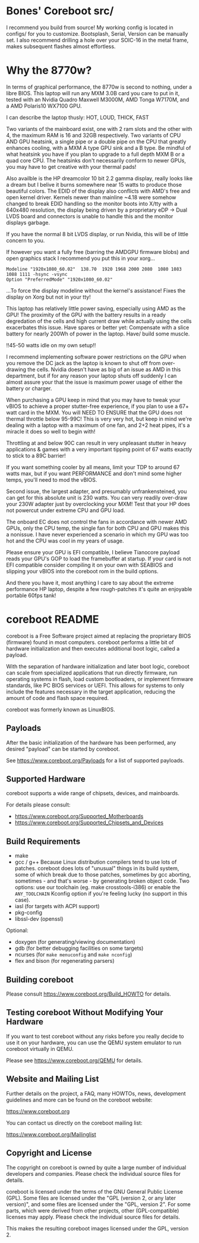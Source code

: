 Bones' Coreboot src/
===============

I recommend you build from source! My working config is located in configs/ for you to customize. Bootsplash, Serial, Version can be manually set.
I also recommend drilling a hole over your SOIC-16 in the metal frame, makes subsequent flashes almost effortless.

Why the 8770w?
===============
In terms of graphical performance, the 8770w is second to nothing, under a libre BIOS. This laptop will run any MXM 3.0B card you care to put in it, tested with an Nvidia Quadro Maxwell M3000M, AMD Tonga W7170M, and a AMD Polaris10 WX7100 GPU.

I can describe the laptop thusly: HOT, LOUD, THICK, FAST

Two variants of the mainboard exist, one with 2 ram slots and the other with 4, the maximum RAM is 16 and 32GB respectively. Two variants of CPU AND GPU heatsink, a single pipe or a double pipe on the CPU that greatly enhances cooling, with a MXM A type GPU sink and a B type. Be mindful of what heatsink you have if you plan to upgrade to a full depth MXM B or a quad core CPU. The heatsinks don't necessarily conform to newer GPUs, you may have to get creative with your thermal pads!

Also availble is the HP dreamcolor 10 bit 2.2 gamma display, really looks like a dream but I belive it burns somewhere near 15 watts to produce those beautiful colors. The EDID of the display also conflicts with AMD's free and open kernel driver. Kernels newer than mainline ~4.18 were somehow changed to break EDID handling so the monitor boots into X/tty with a 640x480 resolution, the display being driven by a proprietary eDP -> Dual LVDS board and connectors is unable to handle this and the monitor displays garbage.

If you have the normal 8 bit LVDS display, or run Nvidia, this will be of little concern to you.

If however you want a fully free (barring the AMDGPU firmware blobs) and open graphics stack I recommend you put this in your xorg...

    Modeline "1920x1080_60.02"  138.70  1920 1968 2000 2080  1080 1083 1088 1111 -hsync -vsync
    Option "PreferredMode" "1920x1080_60.02"
    
...To force the display modeline without the kernel's assistance! Fixes the display on Xorg but not in your tty!

This laptop has relatively little power saving, especially using AMD as the GPU! The proximity of the GPU with the battery results in a ready degredation of the cells and high current draw while actually using the cells exacerbates this issue. Have spares or better yet: Compensate with a slice battery for nearly 200Wh of power in the laptop. Have/ build some muscle.

!!45-50 watts idle on my own setup!!

I recommend implementing software power restrictions on the GPU when you remove the DC jack as the laptop is known to shut off from over-drawing the cells. Nvidia doesn't have as big of an issue as AMD in this department, but if for any reason your laptop shuts off suddenly I can almost assure your that the issue is maximum power usage of either the battery or charger.

When purchasing a GPU keep in mind that you may have to tweak your vBIOS to achieve a proper stutter-free experience, if you plan to use a 67+ watt card in the MXM. You will NEED TO ENSURE that the GPU does not thermal throttle below 95-99C! This is very very hot, but keep in mind we're dealing with a laptop with a maximum of one fan, and 2+2 heat pipes, it's a miracle it does so well to begin with!

Throttling at and below 90C can result in very unpleasant stutter in heavy applications & games with a very important tipping point of 67 watts exactly to stick to a 89C barrier!

If you want something cooler by all means, limit your TDP to around 67 watts max, but if you want PERFORMANCE and don't mind some higher temps, you'll need to mod the vBIOS.

Second issue, the largest adapter, and presumably unfrankensteined, you can get for this absolute unit is 230 watts. You can very readily over-draw your 230W adapter just by overclocking your MXM! Test that your HP does not powercut under extreme CPU and GPU load.

The onboard EC does not control the fans in accordance with newer AMD GPUs, only the CPU temp, the single fan for both CPU and GPU makes this a nonissue. I have never experienced a scenario in which my GPU was too hot and the CPU was cool in my years of usage.

Please ensure your GPU is EFI compatible, I believe Tianocore payload reads your GPU's GOP to load the framebuffer at startup. If your card is not EFI compatible consider compiling it on your own with SEABIOS and slipping your vBIOS into the coreboot rom in the build options.

And there you have it, most anything I care to say about the extreme performance HP laptop, despite a few rough-patches it's quite an enjoyable portable 60fps tank!

coreboot README
===============

coreboot is a Free Software project aimed at replacing the proprietary BIOS
(firmware) found in most computers.  coreboot performs a little bit of
hardware initialization and then executes additional boot logic, called a
payload.

With the separation of hardware initialization and later boot logic,
coreboot can scale from specialized applications that run directly
firmware, run operating systems in flash, load custom
bootloaders, or implement firmware standards, like PC BIOS services or
UEFI. This allows for systems to only include the features necessary
in the target application, reducing the amount of code and flash space
required.

coreboot was formerly known as LinuxBIOS.


Payloads
--------

After the basic initialization of the hardware has been performed, any
desired "payload" can be started by coreboot.

See <https://www.coreboot.org/Payloads> for a list of supported payloads.


Supported Hardware
------------------

coreboot supports a wide range of chipsets, devices, and mainboards.

For details please consult:

 * <https://www.coreboot.org/Supported_Motherboards>
 * <https://www.coreboot.org/Supported_Chipsets_and_Devices>


Build Requirements
------------------

 * make
 * gcc / g++
   Because Linux distribution compilers tend to use lots of patches. coreboot
   does lots of "unusual" things in its build system, some of which break due
   to those patches, sometimes by gcc aborting, sometimes - and that's worse -
   by generating broken object code.
   Two options: use our toolchain (eg. make crosstools-i386) or enable the
   `ANY_TOOLCHAIN` Kconfig option if you're feeling lucky (no support in this
   case).
 * iasl (for targets with ACPI support)
 * pkg-config
 * libssl-dev (openssl)

Optional:

 * doxygen (for generating/viewing documentation)
 * gdb (for better debugging facilities on some targets)
 * ncurses (for `make menuconfig` and `make nconfig`)
 * flex and bison (for regenerating parsers)


Building coreboot
-----------------

Please consult <https://www.coreboot.org/Build_HOWTO> for details.


Testing coreboot Without Modifying Your Hardware
------------------------------------------------

If you want to test coreboot without any risks before you really decide
to use it on your hardware, you can use the QEMU system emulator to run
coreboot virtually in QEMU.

Please see <https://www.coreboot.org/QEMU> for details.


Website and Mailing List
------------------------

Further details on the project, a FAQ, many HOWTOs, news, development
guidelines and more can be found on the coreboot website:

  <https://www.coreboot.org>

You can contact us directly on the coreboot mailing list:

  <https://www.coreboot.org/Mailinglist>


Copyright and License
---------------------

The copyright on coreboot is owned by quite a large number of individual
developers and companies. Please check the individual source files for details.

coreboot is licensed under the terms of the GNU General Public License (GPL).
Some files are licensed under the "GPL (version 2, or any later version)",
and some files are licensed under the "GPL, version 2". For some parts, which
were derived from other projects, other (GPL-compatible) licenses may apply.
Please check the individual source files for details.

This makes the resulting coreboot images licensed under the GPL, version 2.
